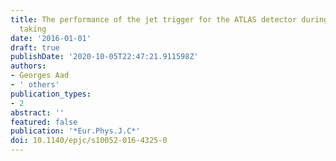 ```yaml
---
title: The performance of the jet trigger for the ATLAS detector during 2011 data
  taking
date: '2016-01-01'
draft: true
publishDate: '2020-10-05T22:47:21.911598Z'
authors:
- Georges Aad
- ' others'
publication_types:
- 2
abstract: ''
featured: false
publication: '*Eur.Phys.J.C*'
doi: 10.1140/epjc/s10052-016-4325-0
---
```


